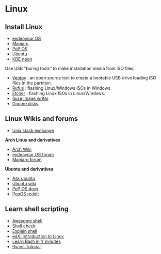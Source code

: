# Linux

## Install Linux

- [endeavour OS](https://endeavouros.com/latest-release/)
- [Manjaro](https://manjaro.org/download/)
- [PoP OS](https://system76.com/pop)
- [Ubuntu](https://ubuntu.com/download)
- [KDE neon](https://neon.kde.org/download)

Use USB "buring tools" to make installation media from ISO files.

- [Ventoy](https://www.ventoy.net/) : an open source tool to create a bootable USB drive loading ISO files in the partition.
- [Rufus](https://rufus.ie/) : flashing Linux/Windows ISOs in Windows.
- [Etcher](https://www.balena.io/etcher/) : flashing Linux ISOs in Linux/Windows.
- [Suse image writer](https://en.opensuse.org/SDB:Live_USB_stick#Install_ImageWriter_for_openSUSE)
- [Gnome disks](https://en.wikipedia.org/wiki/GNOME_Disks)

## Linux Wikis and forums

- [Unix stack exchange](https://unix.stackexchange.com/)

**Arch Linux and derivatives**

- [Arch Wiki](https://wiki.archlinux.org/)
- [endeavour OS forum](https://forum.endeavouros.com/)
- [Manjaro forum](https://forum.manjaro.org)

**Ubuntu and derivatives**

- [Ask ubuntu](https://askubuntu.com/)
- [Ubuntu wiki](https://wiki.ubuntu.com/)
- [PoP OS docs](https://pop.system76.com/docs/)
- [PopOS reddit](https://www.reddit.com/r/pop_os/)

## Learn shell scripting

- [Awesome shell](https://github.com/alebcay/awesome-shell)
- [Shell check](https://www.shellcheck.net/)
- [Explain shell](https://explainshell.com/)
- [edX: introduction to Linux](https://www.edx.org/course/introduction-to-linux)
- [Learn Bash in Y minutes](https://learnxinyminutes.com/docs/bash/)
- [Ryans Tutorial](https://ryanstutorials.net/)
